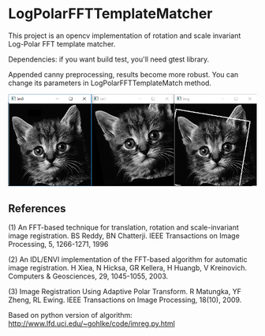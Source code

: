# LogPolarFFTTemplateMatcher

This project is an opencv implementation of rotation and scale invariant Log-Polar FFT template matcher.

Dependencies: if you want build test, you'll need gtest library.

Appended canny preprocessing, results become more robust.
You can change its parameters in LogPolarFFTTemplateMatch method.

![Alt text](FFTTM.PNG?raw=true "Result")

References
----------
(1) An FFT-based technique for translation, rotation and scale-invariant
    image registration. BS Reddy, BN Chatterji.
    IEEE Transactions on Image Processing, 5, 1266-1271, 1996
    
(2) An IDL/ENVI implementation of the FFT-based algorithm for automatic
    image registration. H Xiea, N Hicksa, GR Kellera, H Huangb, V Kreinovich.
    Computers & Geosciences, 29, 1045-1055, 2003.
    
(3) Image Registration Using Adaptive Polar Transform. R Matungka, YF Zheng,
    RL Ewing. IEEE Transactions on Image Processing, 18(10), 2009.
    
Based on python version of algorithm:  http://www.lfd.uci.edu/~gohlke/code/imreg.py.html 
